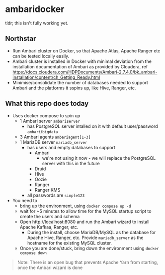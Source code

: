 # ambaridocker

tldr; this isn't fully working yet.

## Northstar
- Run Ambari cluster on Docker, so that Apache Atlas, Apache Ranger etc can be tested locally easily. 
- Ambari cluster is installed in Docker with minimal deviation from the installation documentation of Ambari as provided by Cloudera, ref https://docs.cloudera.com/HDPDocuments/Ambari-2.7.4.0/bk_ambari-installation/content/ch_Getting_Ready.html
- Minimise/consolidate the number of databases needed to support Ambari and the platforms it  sspins up, like Hive, Ranger, etc. 

## What this repo does today
- Uses docker compose to spin up
    - 1 Ambari server `ambariserver`
        - has PostgreSQL server intalled on it with default user/password `ambari`/`bigdata`
    - 3 Ambari agents `ambariagent[1-3]`
    - 1 MariaDB server `mariadb_server`
        - has users and empty databases to support
            - Ambari 
                - we're not using it now - we will replace the PostgreSQL server with this in the future
            -  Druid
            - Hive
            - Oozie
            - Ranger
            - Ranger KMS
        - all passwords are `simple123`
- You need to
    - bring up the environment, using `docker compose up -d`
    - wait for ~5 minutes to allow time for the MySQL startup script to create the users and schema
    - Open http://localhost:8080 and run the Ambari wizard to install Apache Kafkaa, Ranger, etc.
        -  During the install, choose MariaDB/MySQL as the database for Apache Hive, Ranger, etc. Provide `mariadb_server` as the hostname for the existing MySQL cluster.
    - Once you are done/stuck, bring down the environment using `docker compose down`

> Note: There is an open bug that prevents Apache Yarn from starting, once the Ambari wizard is done
